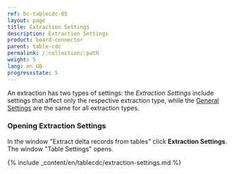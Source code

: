 ```yaml
---
ref: bc-tablecdc-05
layout: page
title: Extraction Settings 
description: Extraction Settings
product: board-connector
parent: table-cdc
permalink: /:collection/:path
weight: 5
lang: en_GB
progressstate: 5
---
```

An extraction has two types of settings: the *Extraction Settings* include settings that affect only the respective extraction type, while the [General Settings](../getting-started/general-settings) are the same for all extraction types. 

### Opening Extraction Settings
In the window "Extract delta records from tables" click **Extraction Settings**. The window "Table Settings" opens. 

{% include _content/en/tablecdc/extraction-settings.md  %}